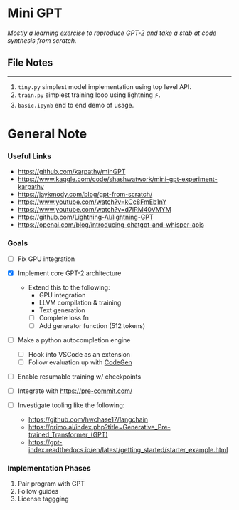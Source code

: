 # Mini GPT
*Mostly a learning exercise to reproduce GPT-2 and take a stab at code synthesis from scratch.* 

## File Notes
---
1. `tiny.py` simplest model implementation using top level API.
2. `train.py` simplest training loop using lightning ⚡.
3. `basic.ipynb` end to end demo of usage.





# General Note

### Useful Links
* https://github.com/karpathy/minGPT
* https://www.kaggle.com/code/shashwatwork/mini-gpt-experiment-karpathy
* https://jaykmody.com/blog/gpt-from-scratch/
* https://www.youtube.com/watch?v=kCc8FmEb1nY
* https://www.youtube.com/watch?v=d7IRM40VMYM
* https://github.com/Lightning-AI/lightning-GPT
* https://openai.com/blog/introducing-chatgpt-and-whisper-apis

### Goals
* [ ] Fix GPU integration
* [x] Implement core GPT-2 architecture 
  * Extend this to the following:
    * GPU integration
    * LLVM compilation & training
    * Text generation
    * [ ] Complete loss fn
    * [ ] Add generator function (512 tokens)
* [ ] Make a python autocompletion engine
  * [ ] Hook into VSCode as an extension
  * [ ] Follow evaluation up with [CodeGen](https://github.com/salesforce/CodeGen)
* [ ] Enable resumable training w/ checkpoints
* [ ] Integrate with https://pre-commit.com/

* [ ] Investigate tooling like the following:
  * https://github.com/hwchase17/langchain
  * https://primo.ai/index.php?title=Generative_Pre-trained_Transformer_(GPT)
  * https://gpt-index.readthedocs.io/en/latest/getting_started/starter_example.html


### Implementation Phases
1. Pair program with GPT
2. Follow guides
3. License taggging

